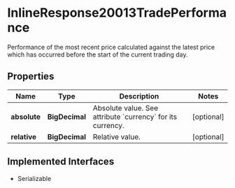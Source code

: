 

# InlineResponse20013TradePerformance

Performance of the most recent price calculated against the latest price which has occurred before the start of the current trading day.

## Properties

Name | Type | Description | Notes
------------ | ------------- | ------------- | -------------
**absolute** | **BigDecimal** | Absolute value. See attribute &#x60;currency&#x60; for its currency. |  [optional]
**relative** | **BigDecimal** | Relative value. |  [optional]


## Implemented Interfaces

* Serializable


